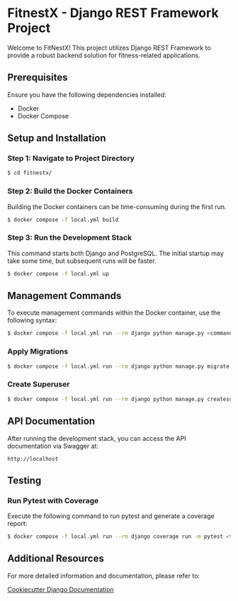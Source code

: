 # FitnestX - Django REST Framework Project

Welcome to FitNestX! This project utilizes Django REST Framework to provide a robust backend solution for fitness-related applications.

## Prerequisites

Ensure you have the following dependencies installed:

- Docker
- Docker Compose

## Setup and Installation

### Step 1: Navigate to Project Directory

```bash
$ cd fitnestx/
```

### Step 2: Build the Docker Containers

Building the Docker containers can be time-consuming during the first run.

```bash
$ docker compose -f local.yml build
```

### Step 3: Run the Development Stack

This command starts both Django and PostgreSQL. The initial startup may take some time, but subsequent runs will be faster.

```bash
$ docker compose -f local.yml up
```

## Management Commands

To execute management commands within the Docker container, use the following syntax:

```bash
$ docker compose -f local.yml run --rm django python manage.py <command>
```

### Apply Migrations

```bash
$ docker compose -f local.yml run --rm django python manage.py migrate
```

### Create Superuser

```bash
$ docker compose -f local.yml run --rm django python manage.py createsuperuser
```

## API Documentation

After running the development stack, you can access the API documentation via Swagger at:

```
http://localhost
```

## Testing

### Run Pytest with Coverage

Execute the following command to run pytest and generate a coverage report:

```bash
$ docker compose -f local.yml run --rm django coverage run -m pytest <test_file_or_folder>
```

## Additional Resources

For more detailed information and documentation, please refer to:

[Cookiecutter Django Documentation](https://cookiecutter-django.readthedocs.io/en/latest/index.html)